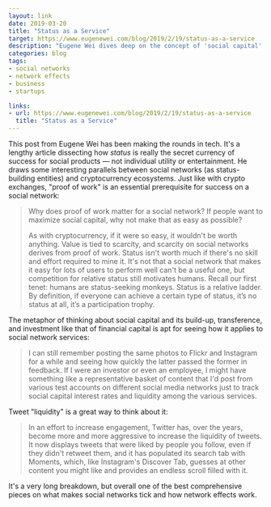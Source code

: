 ```yaml
---
layout: link
date: 2019-03-20
title: "Status as a Service"
target: https://www.eugenewei.com/blog/2019/2/19/status-as-a-service
description: "Eugene Wei dives deep on the concept of 'social capital' as the currency of social networks."
categories: blog
tags:
- social networks
- network effects
- business
- startups

links:
- url: https://www.eugenewei.com/blog/2019/2/19/status-as-a-service
  title: "Status as a Service"
---
```


This post from Eugene Wei has been making the rounds in tech. It's a lengthy article dissecting how _status_ is really the secret currency of success for social products — not individual utility or entertainment. He draws some interesting parallels between social networks (as status-building entities) and cryptocurrency ecosystems. Just like with crypto exchanges, "proof of work" is an essential prerequisite for success on a social network:

> Why does proof of work matter for a social network? If people want to maximize social capital, why not make that as easy as possible?
>
> As with cryptocurrency, if it were so easy, it wouldn't be worth anything. Value is tied to scarcity, and scarcity on social networks derives from proof of work. Status isn't worth much if there's no skill and effort required to mine it. It's not that a social network that makes it easy for lots of users to perform well can't be a useful one, but competition for relative status still motivates humans. Recall our first tenet: humans are status-seeking monkeys. Status is a relative ladder. By definition, if everyone can achieve a certain type of status, it’s no status at all, it’s a participation trophy.

The metaphor of thinking about social capital and its build-up, transference, and investment like that of financial capital is apt for seeing how it applies to social network services:

> I can still remember posting the same photos to Flickr and Instagram for a while and seeing how quickly the latter passed the former in feedback. If I were an investor or even an employee, I might have something like a representative basket of content that I'd post from various test accounts on different social media networks just to track social capital interest rates and liquidity among the various services.

Tweet "liquidity" is a great way to think about it:

> In an effort to increase engagement, Twitter has, over the years, become more and more aggressive to increase the liquidity of tweets. It now displays tweets that were liked by people you follow, even if they didn't retweet them, and it has populated its search tab with Moments, which, like Instagram's Discover Tab, guesses at other content you might like and provides an endless scroll filled with it.

It's a very long breakdown, but overall one of the best comprehensive pieces on what makes social networks tick and how network effects work.
